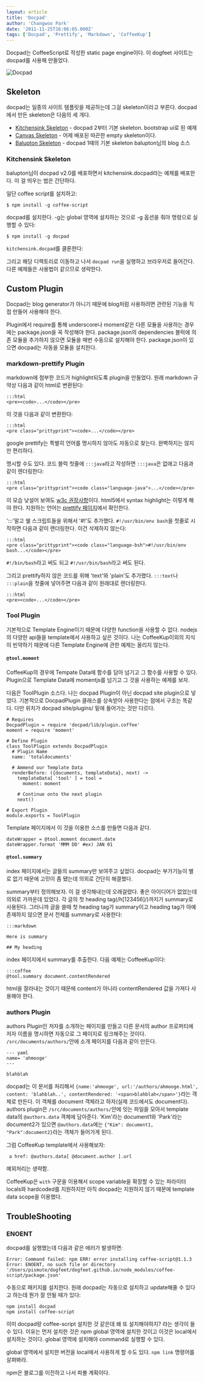 ```yaml
---
layout: article
title: 'Docpad'
author: 'Changwoo Park'
date: '2011-11-25T16:06:05.000Z'
tags: ['Docpad', 'Prettify', 'Markdown', 'CoffeeKup']
---
```


Docpad는 CoffeeScript로 작성한 static page engine이다. 이 dogfeet 사이트는 docpad를 사용해 만들었다.

![Docpad](/articles/2011/docpad.png)

## Skeleton

docpad는 일종의 사이트 템플릿을 제공하는데 그걸 skeleton이라고 부른다. docpad에서 만든 skeleton은 다음의 세 개다.

 * [Kitchensink Skeleton][] - docpad 2부터 기본 skeleton. bootstrap ui로 된 예제
 * [Canvas Skeleton][] - 어제 배포된 따끈한 empty skeleton이다. 
 * [Balupton Skeleton][] - docpad 1때의 기본 skeleton balupton님의 blog 소스

[Canvas Skeleton]: https://github.com/balupton/canvas.docpad
[Kitchensink Skeleton]: https://github.com/balupton/kitchensink.docpad
[balupton Skeleton]: https://github.com/balupton/balupton.docpad

### Kitchensink Skeleton

balupton님이 docpad v2.0를 배포하면서 kitchensink.docpad라는 예제를 배포한다. 이 걸 띄우는 법은 간단하다.

일단 coffee script를 설치하고:

    $ npm install -g coffee-script 

docpad를 설치한다. -g는 global 영역에 설치하는 것으로 -g 옵션을 줘야 명령으로 실행할 수 있다:

    $ npm install -g docpad

`kitchensink.docpad`를 클론한다:

그리고 해당 디렉토리로 이동하고 나서 `docpad run`을 실행하고 브라우저로 들어간다. 다른 예제들은 사용법이 같으므로 생략한다.

## Custom Plugin

Docpad는 blog generator가 아니기 때문에 blog처럼 사용하려면 관련된 기능을 직접 만들어 사용해야 한다.

Plugin에서 require를 통해 underscore나 moment같은 다른 모듈을 사용하는 경우에는 package.json을 꼭 작성해야 한다. package.json의 dependencies 블럭에 의존 모듈을 추가하지 않으면 모듈을 매번 수동으로 설치해야 한다.  package.json이 있으면 docpad는 자동을 모듈을 설치한다.

### markdown-prettify Plugin

markdown에 첨부한 코드가 highlight되도록 plugin을 만들었다. 원래 markdown 규약상 다음과 같이 html로 변환된다:

    :::html
    <pre><code>...</code></pre>

이 것을 다음과 같이 변환한다:

    :::html
    <pre class="prittyprint"><code>...</code></pre>

google prettify는 특별히 언어를 명시하지 않아도 자동으로 찾는다. 완벽하지는 않지만 편리하다.

명시할 수도 있다. 코드 블럭 첫줄에 `:::java`라고 작성하면 `:::java`은 없애고 다음과 같이 렌더링한다:

    :::html
    <pre class="prittyprint"><code class="language-java">...</code></pre>

이 모습 낮설어 보여도 [w3c 권장사항][]이다. html5에서 syntax highlight는 이렇게 해야 한다. 지원하는 언어는 [prettify 페이지][]에서 확인한다.

':::'말고 쉘 스크립트들을 위해서 '#!'도 추가했다. `#!/usr/bin/env bash`을 첫줄로 시작하면 다음과 같이 랜더링한다. 이건 삭제하지 않는다:

    :::html
    <pre class="prittyprint"><code class="language-bsh">#!/usr/bin/env bash...</code></pre>

`#!/bin/bash`라고 써도 되고 `#!/usr/bin/bash`라고 써도 된다.

그리고 prettify하지 않은 코드를 위해 'text'와 'plain'도 추가했다. `:::text`나 `:::plain`을 첫줄에 넣어주면 다음과 같이 원래대로 렌더링한다.

    :::html
    <pre><code>...</code></pre>

### Tool Plugin

기본적으로 Template Engine이기 때문에 다양한 function을 사용할 수 없다. nodejs의 다양한 api들을 template에서 사용하고 싶은 것이다. 나는 CoffeeKup이외의 지식이 빈약하기 때문에 다른 Template Engine에 관한 예제는 올리지 않는다.

#### `@tool.moment`

CoffeeKup의 경우에 Tempate Data에 함수를 담아 넘기고 그 함수를 사용할 수 있다. Plugin으로 Template Data에 momentjs를 넘기고 그 것을 사용하는 예제를 보자.

다음은 ToolPlugin 소스다. 나는 docpad Plugin이 아닌 docpad site plugin으로 넣었다. 기본적으로 DocpadPlugin 클래스를 상속받아 사용한다는 점에서 구조는 똑같다. 다만 위치가 docpad site/plugins/ 밑에 들어가는 것만 다르다.

    # Requires
    DocpadPlugin = require 'docpad/lib/plugin.coffee'
    moment = require 'moment'

    # Define Plugin
    class ToolPlugin extends DocpadPlugin
      # Plugin Name
      name: 'totaldocuments'

      # Ammend our Template Data
      renderBefore: ({documents, templateData}, next) ->
        templateData[ 'tool' ] = tool =
          moment: moment

        # Continue onto the next plugin
        next()

    # Export Plugin
    module.exports = ToolPlugin

Template 페이지에서 이 것을 이용한 소스를 만들면 다음과 같다.

    dateWrapper = @tool.moment document.date
    dateWrapper.format 'MMM DD' #ex) JAN 01

#### `@tool.summary`

index 페이지에서는 글들의 summary만 보여주고 싶었다. docpad는 부가기능이 별로 없기 때문에 고민이 좀 됐는데 의외로 간단히 해결했다.

summary부터 정의해보자. 이 걸 생각해내는데 오래걸렸다. 좋은 아이디어가 없었는데 의외로 가까운데 있었다. 각 글의 첫 heading tag(/h[123456]/)까지가 summary로 사용된다. 그러니까 글을 쓸때 첫 heading tag가 summary이고 heading tag가 아예 존재하지 않으면 문서 전체를 summary로 사용한다:

    :::markdown
    
    Here is summary

    ## My heading

index 페이지에서 summary를 추출한다. 다음 예제는 CoffeeKup이다:

    :::coffee
    @tool.summary document.contentRendered

html을 잘라내는 것이기 때문에 content가 아니라 contentRendered 값을 가져다 사용해야 한다.

### authors Plugin

authors Plugin인 저자를 소개하는 페이지를 만들고 다른 문서의 author 프로퍼티에 저자 이름을 명시하면 자동으로 그 페이지로 링크해주는 것이다. `/src/documents/authors/`안에 소개 페이지를 다음과 같이 만든다.

    --- yaml
    name= 'ahmooge'
    ---

    blahblah

docpad는 이 문서를 처리해서 `{name:'ahmooge', url:'/authors/ahmooge.html', content: 'blahblah..', contentRendered: '<span>blahblah</span>'}`라는 객체로 만든다. 이 객체를 document 객체라고 하자(실제 코드에서도 document다). authors plugin은 `/src/documents/authors/`안에 잇는 파일을 모아서 template data의 `@authors.data` 객체에 담아준다. 'Kim'라는 document1와 'Park'라는 document2가 있으면 `@authors.data`에는 `{"Kim": document1, "Park":document2}`라는 객체가 들어가게 된다. 

그럼 CoffeeKup template에서 사용해보자:

     a href: @authors.data[ @document.author ].url

예외처리는 생략함.

CoffeeKup은 `with` 구문을 이용해서 scope variable을 확장할 수 있는 파라미터 locals와 hardcoded를 지원하지만 아직 docpad는 지원하지 않기 때문에 template data scope을 이용했다.

## TroubleShooting

### ENOENT

docpad를 실행했는데 다음과 같은 에러가 발생하면:

    Error: Command failed: npm ERR! error installing coffee-script@1.1.3 Error: ENOENT, no such file or directory '/Users/pismute/dogfeet/dogfeet.github.io/node_modules/coffee-script/package.json'

수동으로 패키지를 설치한다. 원래 docpad는 자동으로 설치하고 update해줄 수 있다고 하는데 뭔가 잘 안될 때가 있다:

    npm install docpad
    npm install coffee-script

이미 docpad랑 coffee-script 설치한 것 같은데 왜 또 설치해야하지? 라는 생각이 들 수 있다. 이유는 먼저 설치한 것은 npm global 영역에 설치한 것이고 이것은 local에서 설치하는 것이다. global 영역에 설치해야 command로 실행할 수 있다.

global 영역에서 설치한 버전을 local에서 사용하게 할 수도 있다. `npm link` 명령어를 살펴봐라. 

npm은 블로그를 이전하고 나서 파볼 계획이다. 

[prettify 페이지]: http://google-code-prettify.googlecode.com/svn/trunk/README.html
[w3c 권장사항]: http://dev.w3.org/html5/spec-author-view/the-code-element.html

